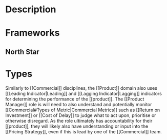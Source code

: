 # Description
# Frameworks
## North Star

# Types
Similarly to [[Commercial]] disciplines, the [[Product]] domain also uses [[Leading Indicator|Leading]] and [[Lagging Indicator|Lagging]] indicators for determining the performance of the [[product]]. The [[Product Manager]] role is will need to also understand and potentially monitor [[Commercial#Types of Metric|Commercial Metrics]] such as [[Return on Investment]] or [[Cost of Delay]] to judge what to act upon, prioritise or otherwise disregard. As the role ultimately has accountability for their [[product]], they will likely also have understanding or input into the [[Pricing Strategy]], even if this is lead by one of the [[Commercial]] team.